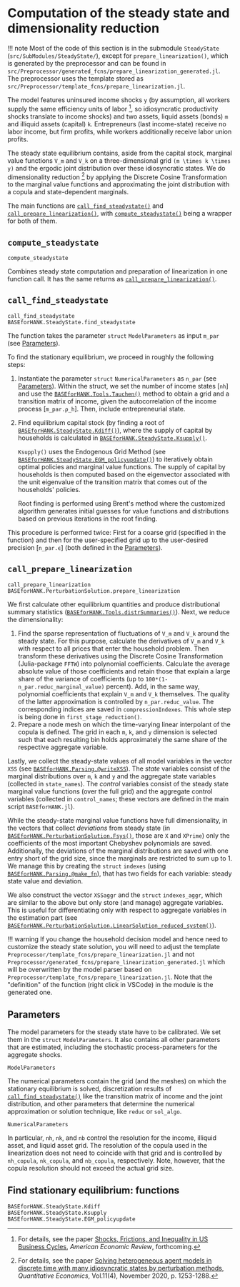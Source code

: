 # Computation of the steady state and dimensionality reduction
!!! note
    Most of the code of this section is in the submodule `SteadyState` (`src/SubModules/SteadyState/`), except for  `prepare_linearization()`, which is generated by the preprocessor and can be found in `src/Preprocessor/generated_fcns/prepare_linearization_generated.jl`. The preprocessor uses the
    template stored as `src/Preprocessor/template_fcns/prepare_linearization.jl`.

The model features uninsured income shocks ``y`` (by assumption, all workers supply the same
efficiency units of labor [^BBL], so idiosyncratic productivity shocks translate
to income shocks) and two assets, liquid assets (bonds) ``m`` and illiquid assets (capital) ``k``. Entrepreneurs
(last income-state) receive no labor income, but firm profits, while workers additionally
receive labor union profits.

The steady state equilibrium contains, aside from the capital stock, marginal value functions ``V_m`` and ``V_k`` on a three-dimensional grid ``(m \times k \times y)`` and the ergodic joint distribution over these idiosyncratic states.
We do dimensionality reduction [^BL] by applying the Discrete Cosine Transformation to the marginal value functions and approximating the joint distribution with a copula and state-dependent marginals.

The main functions are [`call_find_steadystate()`](@ref) and [`call_prepare_linearization()`](@ref), with [`compute_steadystate()`](@ref) being a wrapper for both of them.

## `compute_steadystate`
```@docs
compute_steadystate
```
Combines steady state computation and preparation of linearization in one function call. It has the same returns as [`call_prepare_linearization()`](@ref).


## `call_find_steadystate`
```@docs
call_find_steadystate
BASEforHANK.SteadyState.find_steadystate
```
The function takes the parameter `struct` `ModelParameters` as input `m_par` (see [Parameters](@ref)).

To find the stationary equilibrium, we proceed in roughly the following steps:

1. Instantiate the parameter `struct` `NumericalParameters` as `n_par` (see [Parameters](@ref)).
   Within the struct, we set the number of income states [`nh`] and use the [`BASEforHANK.Tools.Tauchen()`](@ref)
   method to obtain a grid and a transition matrix of income, given the autocorrelation of the income process [`m_par.ρ_h`].
   Then, include entrepreneurial state.
2. Find equilibrium capital stock (by finding a root of [`BASEforHANK.SteadyState.Kdiff()`](@ref)), where
    the supply of capital by households is calculated in [`BASEforHANK.SteadyState.Ksupply()`](@ref).

    `Ksupply()` uses the Endogenous Grid Method (see [`BASEforHANK.SteadyState.EGM_policyupdate()`](@ref)) to iteratively obtain optimal policies and marginal value functions. The supply of capital by households is then computed based on the eigenvector associated with the unit eigenvalue of the transition matrix that comes out of the households' policies.

    Root finding is performed using Brent's method where the customized algorithm generates initial guesses for value functions and distributions based on previous iterations in the root finding.

This procedure is performed twice: First for a coarse grid (specified in the function) and then for the user-specified grid up to the user-desired precision
[`n_par.ϵ`] \(both defined in the [Parameters](@ref)\).

## `call_prepare_linearization`
```@docs
call_prepare_linearization
BASEforHANK.PerturbationSolution.prepare_linearization
```
We first calculate other equilibrium quantities and produce distributional summary statistics ([`BASEforHANK.Tools.distrSummaries()`](@ref)). Next, we reduce the dimensionality:

1. Find the sparse representation of fluctuations of ``V_m`` and ``V_k`` around the steady state. For this purpose,
    calculate the derivatives of ``V_m`` and ``V_k`` with respect to all prices
    that enter the household problem. Then transform these derivatives using the
    Discrete Cosine Transformation (Julia-package `FFTW`) into polynomial coefficients.
    Calculate the average absolute value of those coefficients and retain those that explain a large
    share of the variance of coefficients (up to `100*(1-n_par.reduc_marginal_value)` percent).
    Add, in the same way, polynomial coefficients that explain  ``V_m`` and ``V_k`` themselves.
    The quality of the latter approximation is controlled by `n_par.reduc_value`.
    The corresponding indices are saved in `compressionIndexes`. This whole step
    is being done in `first_stage_reduction()`.
2. Prepare a node mesh on which the time-varying linear interpolant of the copula
     is defined. The grid in each ``m``, ``k``, and ``y`` dimension is selected
     such that each resulting bin holds approximately the same share of the
     respective aggregate variable.

Lastly, we collect the steady-state values of all model variables in the
vector `XSS` (see [`BASEforHANK.Parsing.@writeXSS`](@ref)). The *state* variables consist of
the marginal distributions over ``m``, ``k`` and ``y`` and the aggregate state variables
(collected in `state_names`). The *control* variables consist of the steady state
marginal value functions (over the full grid) and the aggregate control variables
(collected in `control_names`; these vectors are defined in the main script `BASEforHANK.jl`).

While the steady-state marginal value functions have full dimensionality,
in the vectors that collect *deviations* from steady state (in [`BASEforHANK.PerturbationSolution.Fsys()`](@ref), those are `X` and `XPrime`)
only the coefficients of the most important Chebyshev polynomials are saved.
Additionally, the deviations of the marginal distributions are saved with one entry short of
the grid size, since the marginals are restricted to sum up to 1.
We manage this by creating the `struct` `indexes` (using [`BASEforHANK.Parsing.@make_fn`](@ref)),
that has two fields for each variable: steady state value and deviation.

We also construct the vector `XSSaggr` and the `struct` `indexes_aggr`,
which are similar to the above but only store (and manage) aggregate variables.
This is useful for differentiating only with respect to aggregate variables
in the estimation part (see [`BASEforHANK.PerturbationSolution.LinearSolution_reduced_system()`](@ref)).

!!! warning
    If you change the household decision model and hence need to customize the steady state solution,
    you will need to adjust the template `Preprocessor/template_fcns/prepare_linearization.jl` and not `Preprocessor/generated_fcns/prepare_linearization_generated.jl` which will be overwritten by the model parser based on `Preprocessor/template_fcns/prepare_linearization.jl`. Note that the "definition" of the function (right click in VSCode) in the module is the generated one.


## Parameters
The model parameters for the steady state have to be calibrated. We set them
in the `struct` `ModelParameters`. It also contains all other parameters that
are estimated, including the stochastic process-parameters for the aggregate
shocks.
```@docs
ModelParameters
```
The numerical parameters contain the grid (and the meshes) on which the
stationary equilibrium is solved, discretization results of [`call_find_steadystate()`](@ref)
like the transition matrix of income and the joint distribution, and other
parameters that determine the numerical approximation or solution technique,
like `reduc` or `sol_algo`.
```@docs
NumericalParameters
```
In particular, `nh`, `nk`, and `nb` control the resolution for the income, illiquid asset, and liquid asset grid. The resolution of the copula used in the linearization does not need to coincide with that grid and is controlled by `nh_copula`, `nk_copula`, and `nb_copula`, respectively. Note, however, that the copula resolution should not exceed the actual grid size.

## Find stationary equilibrium: functions
```@docs
BASEforHANK.SteadyState.Kdiff
BASEforHANK.SteadyState.Ksupply
BASEforHANK.SteadyState.EGM_policyupdate
```

[^BBL]:
    For details, see the paper [Shocks, Frictions, and Inequality in US Business Cycles](https://www.benjaminborn.de/files/BBL_Inequality_Sep2023.pdf), *American Economic Review*, forthcoming.
[^BL]:
    For details, see the paper
    [Solving heterogeneous agent models in discrete time with many idiosyncratic states by perturbation methods](https://doi.org/10.3982/QE1243), *Quantitative Economics*, Vol.11(4), November 2020, p. 1253-1288.
